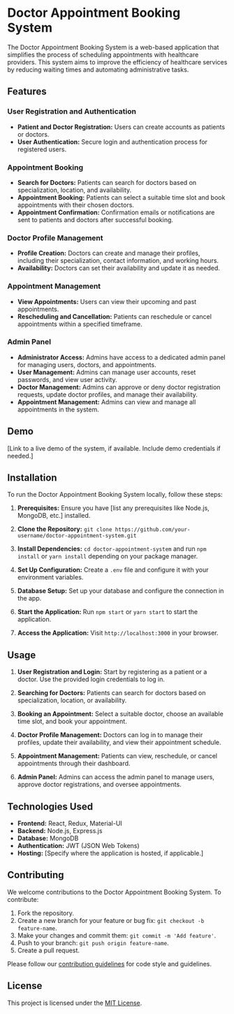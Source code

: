 # Doctor Appointment Booking System

The Doctor Appointment Booking System is a web-based application that simplifies the process of scheduling appointments with healthcare providers. This system aims to improve the efficiency of healthcare services by reducing waiting times and automating administrative tasks.

## Features

### User Registration and Authentication

- **Patient and Doctor Registration:** Users can create accounts as patients or doctors.
- **User Authentication:** Secure login and authentication process for registered users.

### Appointment Booking

- **Search for Doctors:** Patients can search for doctors based on specialization, location, and availability.
- **Appointment Booking:** Patients can select a suitable time slot and book appointments with their chosen doctors.
- **Appointment Confirmation:** Confirmation emails or notifications are sent to patients and doctors after successful booking.

### Doctor Profile Management

- **Profile Creation:** Doctors can create and manage their profiles, including their specialization, contact information, and working hours.
- **Availability:** Doctors can set their availability and update it as needed.

### Appointment Management

- **View Appointments:** Users can view their upcoming and past appointments.
- **Rescheduling and Cancellation:** Patients can reschedule or cancel appointments within a specified timeframe.

### Admin Panel

- **Administrator Access:** Admins have access to a dedicated admin panel for managing users, doctors, and appointments.
- **User Management:** Admins can manage user accounts, reset passwords, and view user activity.
- **Doctor Management:** Admins can approve or deny doctor registration requests, update doctor profiles, and manage their availability.
- **Appointment Management:** Admins can view and manage all appointments in the system.

## Demo

[Link to a live demo of the system, if available. Include demo credentials if needed.]

## Installation

To run the Doctor Appointment Booking System locally, follow these steps:

1. **Prerequisites:** Ensure you have [list any prerequisites like Node.js, MongoDB, etc.] installed.

2. **Clone the Repository:** `git clone https://github.com/your-username/doctor-appointment-system.git`

3. **Install Dependencies:** `cd doctor-appointment-system` and run `npm install` or `yarn install` depending on your package manager.

4. **Set Up Configuration:** Create a `.env` file and configure it with your environment variables.

5. **Database Setup:** Set up your database and configure the connection in the app.

6. **Start the Application:** Run `npm start` or `yarn start` to start the application.

7. **Access the Application:** Visit `http://localhost:3000` in your browser.

## Usage

1. **User Registration and Login:** Start by registering as a patient or a doctor. Use the provided login credentials to log in.

2. **Searching for Doctors:** Patients can search for doctors based on specialization, location, or availability.

3. **Booking an Appointment:** Select a suitable doctor, choose an available time slot, and book your appointment.

4. **Doctor Profile Management:** Doctors can log in to manage their profiles, update their availability, and view their appointment schedule.

5. **Appointment Management:** Patients can view, reschedule, or cancel appointments through their dashboard.

6. **Admin Panel:** Admins can access the admin panel to manage users, approve doctor registrations, and oversee appointments.

## Technologies Used

- **Frontend:** React, Redux, Material-UI
- **Backend:** Node.js, Express.js
- **Database:** MongoDB
- **Authentication:** JWT (JSON Web Tokens)
- **Hosting:** [Specify where the application is hosted, if applicable.]

## Contributing

We welcome contributions to the Doctor Appointment Booking System. To contribute:

1. Fork the repository.
2. Create a new branch for your feature or bug fix: `git checkout -b feature-name`.
3. Make your changes and commit them: `git commit -m 'Add feature'`.
4. Push to your branch: `git push origin feature-name`.
5. Create a pull request.

Please follow our [contribution guidelines](CONTRIBUTING.md) for code style and guidelines.

## License

This project is licensed under the [MIT License](LICENSE).
